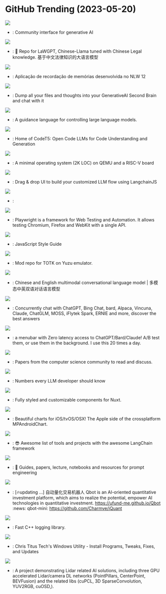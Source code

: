 # GitHub Trending (2023-05-20)

![](https://img.shields.io/badge/TypeScript-New%201-green?style=flat-square&logo=appveyor)
- [](https://github.comundefined): Community interface for generative AI

![](https://img.shields.io/badge/Python-New%20142-green?style=flat-square&logo=appveyor)
- [](https://github.comundefined): 🎉 Repo for LaWGPT, Chinese-Llama tuned with Chinese Legal knowledge. 基于中文法律知识的大语言模型

![](https://img.shields.io/badge/TypeScript-New%2072-green?style=flat-square&logo=appveyor)
- [](https://github.comundefined): Aplicação de recordação de memórias desenvolvida no NLW 12

![](https://img.shields.io/badge/Python-New%20919-green?style=flat-square&logo=appveyor)
- [](https://github.comundefined): Dump all your files and thoughts into your GenerativeAI Second Brain and chat with it

![](https://img.shields.io/badge/Jupyter%20Notebook-New%20560-green?style=flat-square&logo=appveyor)
- [](https://github.comundefined): A guidance language for controlling large language models.

![](https://img.shields.io/badge/Python-New%2051-green?style=flat-square&logo=appveyor)
- [](https://github.comundefined): Home of CodeT5: Open Code LLMs for Code Understanding and Generation

![](https://img.shields.io/badge/C-New%20124-green?style=flat-square&logo=appveyor)
- [](https://github.comundefined): A minimal operating system (2K LOC) on QEMU and a RISC-V board

![](https://img.shields.io/badge/JavaScript-New%20225-green?style=flat-square&logo=appveyor)
- [](https://github.comundefined): Drag & drop UI to build your customized LLM flow using LangchainJS

![](https://img.shields.io/badge/Python-New%2028-green?style=flat-square&logo=appveyor)
- [](https://github.comundefined): 

![](https://img.shields.io/badge/TypeScript-New%2057-green?style=flat-square&logo=appveyor)
- [](https://github.comundefined): Playwright is a framework for Web Testing and Automation. It allows testing Chromium, Firefox and WebKit with a single API.

![](https://img.shields.io/badge/JavaScript-New%20116-green?style=flat-square&logo=appveyor)
- [](https://github.comundefined): JavaScript Style Guide

![](https://img.shields.io/badge/none-New%20144-green?style=flat-square&logo=appveyor)
- [](https://github.comundefined): Mod repo for TOTK on Yuzu emulator.

![](https://img.shields.io/badge/Python-New%20111-green?style=flat-square&logo=appveyor)
- [](https://github.comundefined): Chinese and English multimodal conversational language model | 多模态中英双语对话语言模型

![](https://img.shields.io/badge/JavaScript-New%20343-green?style=flat-square&logo=appveyor)
- [](https://github.comundefined): Concurrently chat with ChatGPT, Bing Chat, bard, Alpaca, Vincuna, Claude, ChatGLM, MOSS, iFlytek Spark, ERNIE and more, discover the best answers

![](https://img.shields.io/badge/HTML-New%2078-green?style=flat-square&logo=appveyor)
- [](https://github.comundefined): a menubar with Zero latency access to ChatGPT/Bard/Claude! A/B test them, or use them in the background. I use this 20 times a day.

![](https://img.shields.io/badge/Shell-New%20145-green?style=flat-square&logo=appveyor)
- [](https://github.comundefined): Papers from the computer science community to read and discuss.

![](https://img.shields.io/badge/none-New%20464-green?style=flat-square&logo=appveyor)
- [](https://github.comundefined): Numbers every LLM developer should know

![](https://img.shields.io/badge/Vue-New%2071-green?style=flat-square&logo=appveyor)
- [](https://github.comundefined): Fully styled and customizable components for Nuxt.

![](https://img.shields.io/badge/Swift-New%2029-green?style=flat-square&logo=appveyor)
- [](https://github.comundefined): Beautiful charts for iOS/tvOS/OSX! The Apple side of the crossplatform MPAndroidChart.

![](https://img.shields.io/badge/none-New%2072-green?style=flat-square&logo=appveyor)
- [](https://github.comundefined): 😎 Awesome list of tools and projects with the awesome LangChain framework

![](https://img.shields.io/badge/Jupyter%20Notebook-New%20224-green?style=flat-square&logo=appveyor)
- [](https://github.comundefined): 🐙 Guides, papers, lecture, notebooks and resources for prompt engineering

![](https://img.shields.io/badge/Jupyter%20Notebook-New%20175-green?style=flat-square&logo=appveyor)
- [](https://github.comundefined): [🔥updating ...] 自动量化交易机器人 Qbot is an AI-oriented quantitative investment platform, which aims to realize the potential, empower AI technologies in quantitative investment. https://ufund-me.github.io/Qbot :news: qbot-mini: https://github.com/Charmve/iQuant

![](https://img.shields.io/badge/C%2B%2B-New%2044-green?style=flat-square&logo=appveyor)
- [](https://github.comundefined): Fast C++ logging library.

![](https://img.shields.io/badge/PowerShell-New%2088-green?style=flat-square&logo=appveyor)
- [](https://github.comundefined): Chris Titus Tech's Windows Utility - Install Programs, Tweaks, Fixes, and Updates

![](https://img.shields.io/badge/C%2B%2B-New%2036-green?style=flat-square&logo=appveyor)
- [](https://github.comundefined): A project demonstrating Lidar related AI solutions, including three GPU accelerated Lidar/camera DL networks (PointPillars, CenterPoint, BEVFusion) and the related libs (cuPCL, 3D SparseConvolution, YUV2RGB, cuOSD,).

